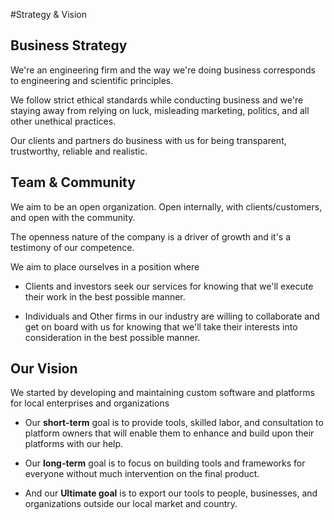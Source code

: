 #Strategy & Vision


##  Business Strategy 

We're an engineering firm and the way we're doing business corresponds to engineering and scientific principles.

We follow strict ethical standards while conducting business and we're staying away from relying on luck, 
misleading marketing, politics, and all other unethical practices.

Our clients and partners do business with us for being transparent, trustworthy, reliable and realistic.

## Team & Community

We aim to be an open organization.
Open internally, with clients/customers, and open with the community.

The openness nature of the company is a driver of growth and it's a testimony of our competence.

We aim to place ourselves in a position where

* Clients and investors seek our services for knowing that we'll execute their work in the best possible manner.

* Individuals and Other firms in our industry are willing to collaborate and get on board with us for knowing that 
we'll take their interests into consideration in the best possible manner.


## Our Vision

We started by developing and maintaining custom software and platforms for local enterprises and organizations

* Our __short-term__ goal is to provide tools, skilled labor, 
and consultation to platform owners that will enable them to enhance and build upon their platforms with our help.

* Our __long-term__ goal is to focus on building tools and frameworks for everyone without much intervention on the final product.

* And our __Ultimate goal__ is to export our tools to people, businesses, and organizations outside our local market and country.

